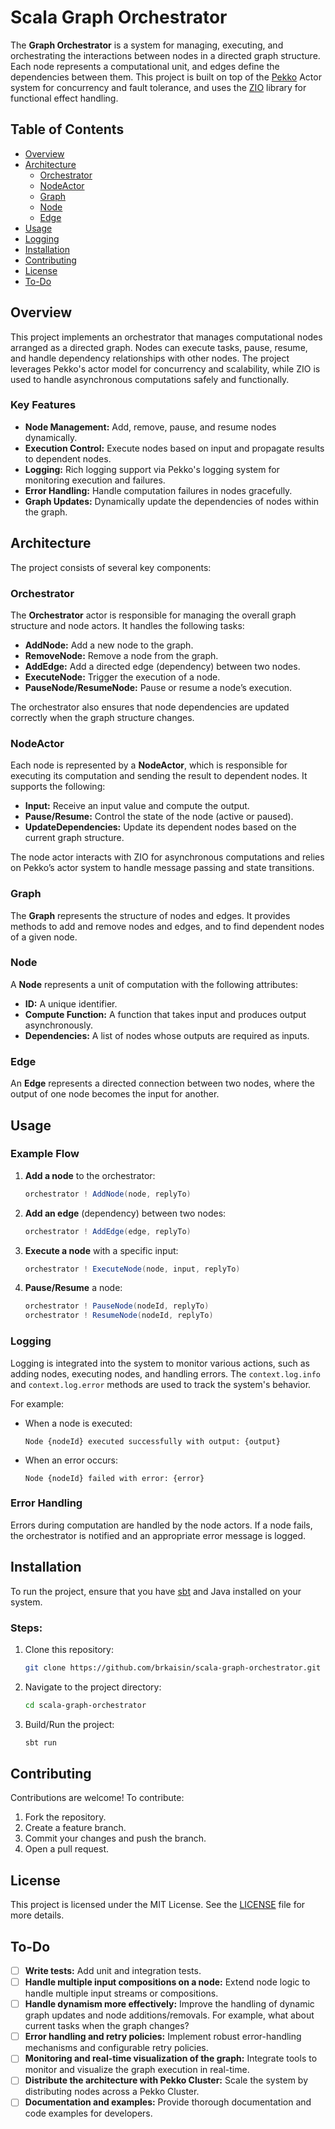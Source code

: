 # Scala Graph Orchestrator

The **Graph Orchestrator** is a system for managing, executing, and orchestrating the interactions between nodes in a 
directed graph structure. Each node represents a computational unit, and edges define the dependencies between them. 
This project is built on top of the [Pekko](https://pekko.apache.org/) Actor system for concurrency and fault tolerance,
and uses the [ZIO](https://zio.dev/) library for functional effect handling.

## Table of Contents

- [Overview](#overview)
- [Architecture](#architecture)
    - [Orchestrator](#orchestrator)
    - [NodeActor](#nodeactor)
    - [Graph](#graph)
    - [Node](#node)
    - [Edge](#edge)
- [Usage](#usage)
- [Logging](#logging)
- [Installation](#installation)
- [Contributing](#contributing)
- [License](#license)
- [To-Do](#to-do)

## Overview

This project implements an orchestrator that manages computational nodes arranged as a directed graph. Nodes can execute 
tasks, pause, resume, and handle dependency relationships with other nodes. The project leverages Pekko's actor model 
for concurrency and scalability, while ZIO is used to handle asynchronous computations safely and functionally.

### Key Features

- **Node Management:** Add, remove, pause, and resume nodes dynamically.
- **Execution Control:** Execute nodes based on input and propagate results to dependent nodes.
- **Logging:** Rich logging support via Pekko's logging system for monitoring execution and failures.
- **Error Handling:** Handle computation failures in nodes gracefully.
- **Graph Updates:** Dynamically update the dependencies of nodes within the graph.

## Architecture

The project consists of several key components:

### Orchestrator

The **Orchestrator** actor is responsible for managing the overall graph structure and node actors. It handles the 
following tasks:

- **AddNode:** Add a new node to the graph.
- **RemoveNode:** Remove a node from the graph.
- **AddEdge:** Add a directed edge (dependency) between two nodes.
- **ExecuteNode:** Trigger the execution of a node.
- **PauseNode/ResumeNode:** Pause or resume a node’s execution.

The orchestrator also ensures that node dependencies are updated correctly when the graph structure changes.

### NodeActor

Each node is represented by a **NodeActor**, which is responsible for executing its computation and sending the result 
to dependent nodes. It supports the following:

- **Input:** Receive an input value and compute the output.
- **Pause/Resume:** Control the state of the node (active or paused).
- **UpdateDependencies:** Update its dependent nodes based on the current graph structure.

The node actor interacts with ZIO for asynchronous computations and relies on Pekko’s actor system to handle message 
passing and state transitions.

### Graph

The **Graph** represents the structure of nodes and edges. It provides methods to add and remove nodes and edges, and 
to find dependent nodes of a given node.

### Node

A **Node** represents a unit of computation with the following attributes:

- **ID:** A unique identifier.
- **Compute Function:** A function that takes input and produces output asynchronously.
- **Dependencies:** A list of nodes whose outputs are required as inputs.

### Edge

An **Edge** represents a directed connection between two nodes, where the output of one node becomes the input for 
another.

## Usage

### Example Flow

1. **Add a node** to the orchestrator:
    ```scala
    orchestrator ! AddNode(node, replyTo)
    ```
2. **Add an edge** (dependency) between two nodes:
    ```scala
    orchestrator ! AddEdge(edge, replyTo)
    ```
3. **Execute a node** with a specific input:
    ```scala
    orchestrator ! ExecuteNode(node, input, replyTo)
    ```
4. **Pause/Resume** a node:
    ```scala
    orchestrator ! PauseNode(nodeId, replyTo)
    orchestrator ! ResumeNode(nodeId, replyTo)
    ```

### Logging

Logging is integrated into the system to monitor various actions, such as adding nodes, executing nodes, and handling 
errors. The `context.log.info` and `context.log.error` methods are used to track the system's behavior.

For example:
- When a node is executed:
  ```
  Node {nodeId} executed successfully with output: {output}
  ```
- When an error occurs:
  ```
  Node {nodeId} failed with error: {error}
  ```

### Error Handling

Errors during computation are handled by the node actors. If a node fails, the orchestrator is notified and an 
appropriate error message is logged.

## Installation

To run the project, ensure that you have [sbt](https://www.scala-sbt.org/) and Java installed on your system.

### Steps:

1. Clone this repository:
   ```bash
   git clone https://github.com/brkaisin/scala-graph-orchestrator.git
   ```
2. Navigate to the project directory:
   ```bash
   cd scala-graph-orchestrator
   ```
3. Build/Run the project:
   ```bash
   sbt run
   ```

## Contributing

Contributions are welcome! To contribute:

1. Fork the repository.
2. Create a feature branch.
3. Commit your changes and push the branch.
4. Open a pull request.

## License

This project is licensed under the MIT License. See the [LICENSE](LICENSE.txt) file for more details.

## To-Do

- [ ] **Write tests:** Add unit and integration tests.
- [ ] **Handle multiple input compositions on a node:** Extend node logic to handle multiple input streams or 
compositions.
- [ ] **Handle dynamism more effectively:** Improve the handling of dynamic graph updates and node additions/removals.
For example, what about current tasks when the graph changes?
- [ ] **Error handling and retry policies:** Implement robust error-handling mechanisms and configurable retry policies.
- [ ] **Monitoring and real-time visualization of the graph:** Integrate tools to monitor and visualize the graph 
execution in real-time.
- [ ] **Distribute the architecture with Pekko Cluster:** Scale the system by distributing nodes across a Pekko Cluster.
- [ ] **Documentation and examples:** Provide thorough documentation and code examples for developers.
